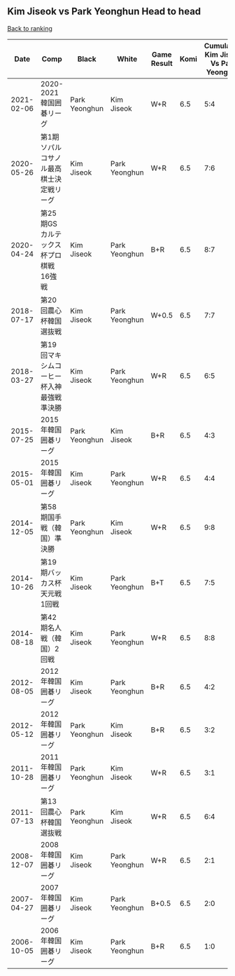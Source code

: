 ## Kim Jiseok vs Park Yeonghun Head to head

[Back to ranking](../../index.md)




| **Date** | **Comp** | **Black** | **White** | **Game Result** | **Komi** | **Cumulative Kim Jiseok Vs Park Yeonghun** | **Kim Jiseok Streak** | **Park Yeonghun Streak** | 
| --- | --- | --- | --- | --- | --- | --- | --- | --- |
| 2021-02-06 | 2020-2021韓国囲碁リーグ | Park Yeonghun | Kim Jiseok | W+R | 6.5 | 5:4 | 1 | 0 | 
| 2020-05-26 | 第1期ソパルコサノル最高棋士決定戦リーグ | Kim Jiseok | Park Yeonghun | W+R | 6.5 | 7:6 | 0 | 1 | 
| 2020-04-24 | 第25期GSカルテックス杯プロ棋戦16強戦 | Kim Jiseok | Park Yeonghun | B+R | 6.5 | 8:7 | 1 | 0 | 
| 2018-07-17 | 第20回農心杯韓国選抜戦 | Kim Jiseok | Park Yeonghun | W+0.5 | 6.5 | 7:7 | 0 | 2 | 
| 2018-03-27 | 第19回マキシムコーヒー杯入神最強戦準決勝 | Kim Jiseok | Park Yeonghun | W+R | 6.5 | 6:5 | 0 | 1 | 
| 2015-07-25 | 2015年韓国囲碁リーグ | Park Yeonghun | Kim Jiseok | B+R | 6.5 | 4:3 | 0 | 1 | 
| 2015-05-01 | 2015年韓国囲碁リーグ | Kim Jiseok | Park Yeonghun | W+R | 6.5 | 4:4 | 0 | 2 | 
| 2014-12-05 | 第58期国手戦（韓国）準決勝 | Park Yeonghun | Kim Jiseok | W+R | 6.5 | 9:8 | 1 | 0 | 
| 2014-10-26 | 第19期バッカス杯天元戦1回戦 | Kim Jiseok | Park Yeonghun | B+T | 6.5 | 7:5 | 1 | 0 | 
| 2014-08-18 | 第42期名人戦（韓国）2回戦 | Kim Jiseok | Park Yeonghun | W+R | 6.5 | 8:8 | 0 | 1 | 
| 2012-08-05 | 2012年韓国囲碁リーグ | Kim Jiseok | Park Yeonghun | B+R | 6.5 | 4:2 | 1 | 0 | 
| 2012-05-12 | 2012年韓国囲碁リーグ | Park Yeonghun | Kim Jiseok | B+R | 6.5 | 3:2 | 0 | 1 | 
| 2011-10-28 | 2011年韓国囲碁リーグ | Park Yeonghun | Kim Jiseok | W+R | 6.5 | 3:1 | 1 | 0 | 
| 2011-07-13 | 第13回農心杯韓国選抜戦 | Park Yeonghun | Kim Jiseok | W+R | 6.5 | 6:4 | 2 | 0 | 
| 2008-12-07 | 2008年韓国囲碁リーグ | Kim Jiseok | Park Yeonghun | W+R | 6.5 | 2:1 | 0 | 1 | 
| 2007-04-27 | 2007年韓国囲碁リーグ | Kim Jiseok | Park Yeonghun | B+0.5 | 6.5 | 2:0 | 2 | 0 | 
| 2006-10-05 | 2006年韓国囲碁リーグ | Kim Jiseok | Park Yeonghun | B+R | 6.5 | 1:0 | 1 | 0 |




